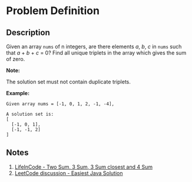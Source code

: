 # Problem Definition

## Description

Given an array `nums` of n integers, are there elements *a*, *b*, *c* in `nums` such that *a* + *b* + *c* = 0? Find all unique triplets in the array which gives the sum of zero.

**Note:**

The solution set must not contain duplicate triplets.

**Example:**

```plaintext
Given array nums = [-1, 0, 1, 2, -1, -4],

A solution set is:
[
  [-1, 0, 1],
  [-1, -1, 2]
]
```

## Notes

1. [LifeInCode - Two Sum, 3 Sum, 3 Sum closest and 4 Sum](http://www.lifeincode.net/programming/leetcode-two-sum-3-sum-3-sum-closest-and-4-sum-java/)
1. [LeetCode discussion - Easiest Java Solution](https://leetcode.com/problems/3sum/discuss/7399/Easiest-Java-Solution)